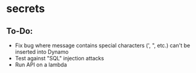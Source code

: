 # secrets

## To-Do:
- Fix bug where message contains special characters (', ", etc.) can't be inserted into Dynamo
- Test against "SQL" injection attacks
- Run API on a lambda